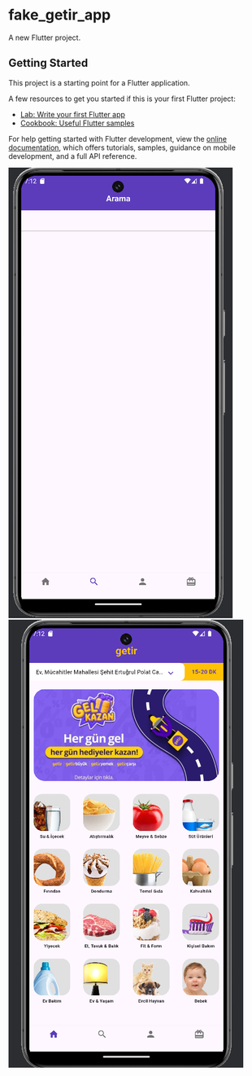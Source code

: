 # fake_getir_app

A new Flutter project.

## Getting Started

This project is a starting point for a Flutter application.

A few resources to get you started if this is your first Flutter project:

- [Lab: Write your first Flutter app](https://docs.flutter.dev/get-started/codelab)
- [Cookbook: Useful Flutter samples](https://docs.flutter.dev/cookbook)

For help getting started with Flutter development, view the
[online documentation](https://docs.flutter.dev/), which offers tutorials,
samples, guidance on mobile development, and a full API reference.

![Ekran görüntüsü 2025-02-27 221240.png](Ekran%20g%C3%B6r%C3%BCnt%C3%BCs%C3%BC%202025-02-27%20221240.png)
![Ekran görüntüsü 2025-02-27 221301.png](Ekran%20g%C3%B6r%C3%BCnt%C3%BCs%C3%BC%202025-02-27%20221301.png)